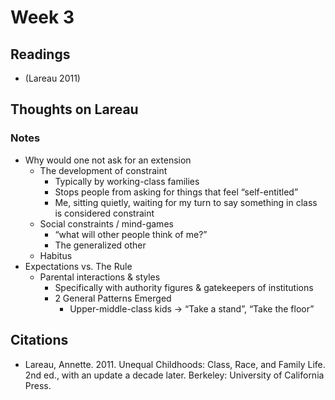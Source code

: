 # Week 3

## Readings

- (Lareau 2011)

## Thoughts on Lareau

### Notes

- Why would one not ask for an extension
  - The development of constraint
    - Typically by working-class families
    - Stops people from asking for things that feel “self-entitled”
    - Me, sitting quietly, waiting for my turn to say something in class is considered constraint
  - Social constraints / mind-games
    - “what will other people think of me?”
    - The generalized other
  - Habitus
- Expectations vs. The Rule
  - Parental interactions & styles
    - Specifically with authority figures & gatekeepers of institutions
    - 2 General Patterns Emerged
      - Upper-middle-class kids → “Take a stand”, “Take the floor”

## Citations

- Lareau, Annette. 2011. Unequal Childhoods: Class, Race, and Family Life. 2nd ed., with an update a decade later. Berkeley: University of California Press.
